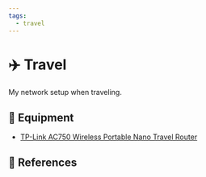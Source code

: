 ```yaml
---
tags:
  - travel
---
```

# :airplane: Travel

My network setup when traveling.

## :toolbox: Equipment

- [TP-Link AC750 Wireless Portable Nano Travel Router][1]

## :link: References

[1]: <https://a.co/d/4sFXb9O>
